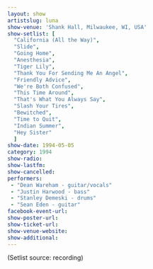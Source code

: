 ```yaml
---
layout: show
artistslug: luna
show-venue: 'Shank Hall, Milwaukee, WI, USA'
show-setlist: [
  "California (All the Way)",
  "Slide",
  "Going Home",
  "Anesthesia",
  "Tiger Lily",
  "Thank You For Sending Me An Angel",
  "Friendly Advice",
  "We're Both Confused",
  "This Time Around",
  "That's What You Always Say",
  "Slash Your Tires",
  "Bewitched",
  "Time to Quit",
  "Indian Summer",
  "Hey Sister"
  ]
show-date: 1994-05-05
category: 1994
show-radio: 
show-lastfm: 
show-cancelled: 
performers: 
 - "Dean Wareham - guitar/vocals"
 - "Justin Harwood - bass"
 - "Stanley Demeski - drums"
 - "Sean Eden - guitar"
facebook-event-url: 
show-poster-url: 
show-ticket-url: 
show-venue-website: 
show-additional: 
---
```


(Setlist source: recording)